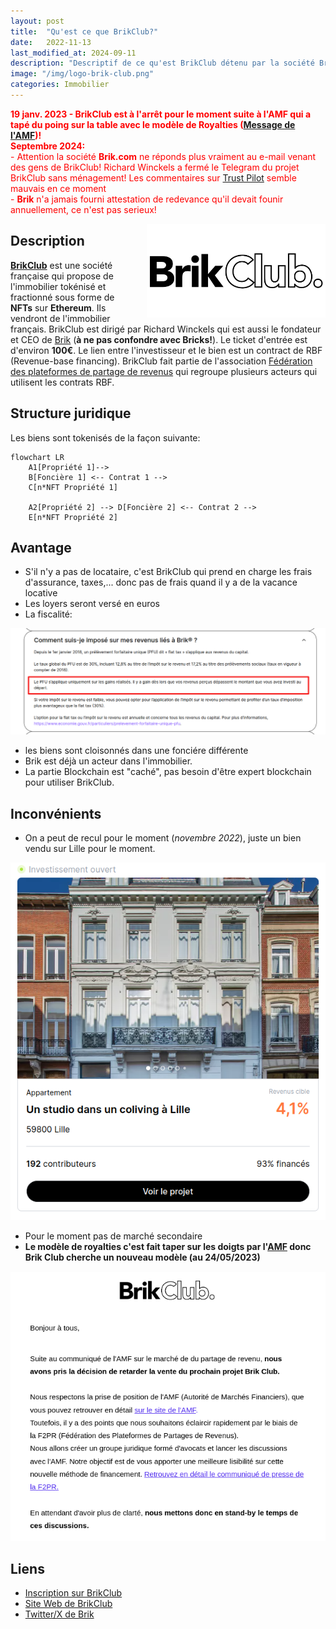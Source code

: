```yaml
---
layout: post
title:  "Qu'est ce que BrikClub?"
date:   2022-11-13
last_modified_at: 2024-09-11
description: "Descriptif de ce qu'est BrikClub détenu par la société Brik.com et sa fiabilité"
image: "/img/logo-brik-club.png"
categories: Immobilier
---
```


<span style="color:red;">**<i class="icon fa fa-triangle-exclamation"></i> 19 janv. 2023 - BrikClub est à l'arrêt pour le moment suite à l'AMF qui a tapé du poing sur la table avec le modèle de Royalties ([Message de l'AMF](https://www.amf-france.org/fr/actualites-publications/communiques/communiques-de-lamf/lamf-met-en-garde-le-public-contre-certaines-plateformes-proposant-dinvestir-dans-limmobilier-sous))! <i class="icon fa fa-triangle-exclamation"></i>**</span>
<br/>
<span style="color:red;">
**Septembre 2024:**<br/>
    - Attention la société **Brik.com** ne réponds plus vraiment au e-mail venant des gens de BrikClub! Richard Winckels a fermé le Telegram du projet BrikClub sans ménagement! Les commentaires sur [Trust Pilot](https://fr.trustpilot.com/review/brik.com) semble mauvais en ce moment
    <br/>
    - **Brik** n'a jamais fourni attestation de redevance qu'il devait founir annuellement, ce n'est pas serieux!
</span>

<img src="/img/logo-brik-club.png" align="right" class="hide-on-small-only" style="margin-left: 20px; height: 150px" />

## Description

[**BrikClub**](https://www.brik.com/invite/aSD3Pt) est une société française qui propose de l'immobilier tokénisé et fractionné sous forme de **NFTs** sur **Ethereum**. Ils vendront de l'immobilier français. BrikClub est dirigé par Richard Winckels qui est aussi le fondateur et CEO de [Brik](https://brik.com) (**à ne pas confondre avec Bricks!**).
Le ticket d'entrée est d'environ **100€**. Le lien entre l'investisseur et le bien est un contract de RBF (Revenue-base financing). BrikClub fait partie de l'association [Fédération des plateformes de partage de revenus](https://www.f2pr.org/) qui regroupe plusieurs acteurs qui utilisent les contrats RBF.

## Structure juridique

Les biens sont tokenisés de la façon suivante:

```mermaid
flowchart LR
    A1[Propriété 1]-->
    B[Foncière 1] <-- Contrat 1 -->
    C[n*NFT Propriété 1]

    A2[Propriété 2] --> D[Foncière 2] <-- Contrat 2 --> 
    E[n*NFT Propriété 2]
```

## Avantage

- S'il n'y a pas de locataire, c'est BrikClub qui prend en charge les frais d'assurance, taxes,... donc pas de frais quand il y a de la vacance locative
- Les loyers seront versé en euros
- La fiscalité:

<div class="row">
    <div class="col s12" style="text-align: center;">
            <img src="/img/BrikClub.png" class="responsive-img" />
    </div>
</div>

- les biens sont cloisonnés dans une fonciére différente
- Brik est déjà un acteur dans l'immobilier.
- La partie Blockchain est "caché", pas besoin d'être expert blockchain pour utiliser BrikClub.

## Inconvénients

- On a peut de recul pour le moment (*novembre 2022*), juste un bien vendu sur Lille pour le moment.
<div class="row">
    <div class="col s12" style="text-align: center;">
            <img src="/img/BrikClub-Lille.png" class="responsive-img" />
    </div>
</div>

- Pour le moment pas de marché secondaire
- **Le modèle de royalties c'est fait taper sur les doigts par l'[AMF](https://www.amf-france.org/fr/actualites-publications/communiques/communiques-de-lamf/lamf-met-en-garde-le-public-contre-certaines-plateformes-proposant-dinvestir-dans-limmobilier-sous) donc Brik Club cherche un nouveau modèle (au 24/05/2023)**
<div class="row">
    <div class="col s12" style="text-align: center;">
            <img src="/img/Brik-club_AMF.png" class="responsive-img" />
    </div>
</div>

## Liens

- [Inscription sur BrikClub](https://www.brik.com/invite/aSD3Pt)
- [Site Web de BrikClub](https://club.brik.com)
- [Twitter/X de Brik](https://x.com/brik_immo)
